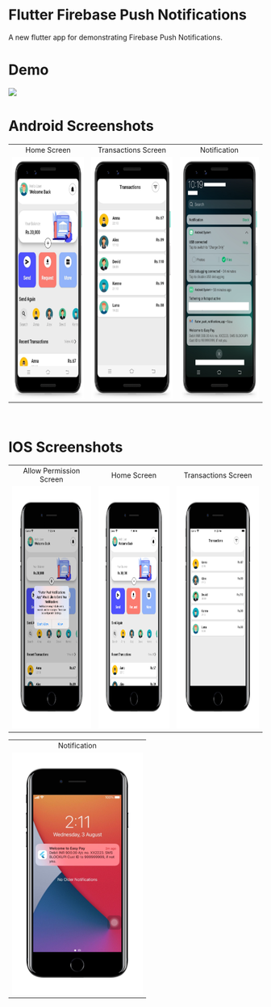 # Flutter Firebase Push Notifications
A new flutter app for demonstrating Firebase Push Notifications.

# Demo
<img src="https://github.com/MarvelApps-Flutter/flutter_firebase_realtime_database/blob/master/screenshots/gif/demo.gif" height="480px"></td>

# Android Screenshots

<table>
  <tr>
    <td align="center" valign="center">Home Screen</td>
     <td align="center" valign="center">Transactions Screen</td>
     <td align="center" valign="center">Notification</td>
  </tr>
  <tr>
    <td><img src="https://github.com/MarvelApps-Flutter/firebase_push_notification/blob/dev/screenshots/android/android1.png" height="480px"></td>
    <td><img src="https://github.com/MarvelApps-Flutter/firebase_push_notification/blob/dev/screenshots/android/android2.png" height="480px"></td>
    <td><img src="https://github.com/MarvelApps-Flutter/firebase_push_notification/blob/dev/screenshots/android/android3.png" height="480px"></td>
  </tr>
 </table>
</br>

# IOS Screenshots

<table>
  <tr>
    <td align="center" valign="center">Allow Permission Screen</td>
     <td align="center" valign="center">Home Screen</td>
     <td align="center" valign="center">Transactions Screen</td>
  </tr>
  <tr>
    <td><img src="https://github.com/MarvelApps-Flutter/firebase_push_notification/blob/dev/screenshots/ios/ios1.png" height="480px"></td>
    <td><img src="https://github.com/MarvelApps-Flutter/firebase_push_notification/blob/dev/screenshots/ios/ios2.png" height="480px"></td>
    <td><img src="https://github.com/MarvelApps-Flutter/firebase_push_notification/blob/dev/screenshots/ios/ios3.png" height="480px"></td>
  </tr>
 </table>

<table>
  <tr>
    <td align="center" valign="center">Notification</td>
  </tr>
  <tr>
    <td><img src="https://github.com/MarvelApps-Flutter/firebase_push_notification/blob/dev/screenshots/ios/ios4.png" height="480px"></td>
  </tr>
 </table>
